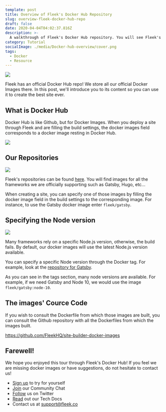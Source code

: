 ```yaml
---
template: post
title: Overview of Fleek's Docker Hub Repository
slug: overview-fleek-docker-hub-repo
draft: false
date: 2020-04-04T04:02:37.816Z
description: >-
  A walkthrough of Fleek's Docker Hub repository. You will see Fleek's official images which we encourage you to use for your site.
category: Tutorial
socialImage: ./media/Docker-hub-overview/cover.png
tags:
  - Docker
  - Resource
---
```


![](./media/Docker-hub-overview/cover.png)

Fleek has an official Docker Hub repo! We store all our official Docker Images there. In this post, we'll introduce you to its content so you can use it to create the best site ever.

## What is Docker Hub

Docker Hub is like Github, but for Docker Images. When you deploy a site through Fleek and are filling the build settings, the docker images field corresponds to a docker image resting in Docker Hub.

![](./media/Docker-hub-overview/1-build-settings.png)

## Our Repositories

![](./media/Docker-hub-overview/2-list-of-repos.png)

Fleek's repositories can be found [here](https://hub.docker.com/orgs/fleek/repositories). You will find images for all the frameworks we are officially supporting such as Gatsby, Hugo, etc...

When creating a site, you can specify one of those images by filling the docker image field in the build settings to the corresponding image. For instance, to use the Gatsby docker image enter `fleek/gatsby`.

## Specifying the Node version

![](./media/Docker-hub-overview/3-gatsby-builds.png)

Many frameworks rely on a specific Node.js version, otherwise, the build fails. By default, our docker images will use the latest Node.js version available.

You can specify a specific Node version through the Docker tag. For example, look at the [repository for Gatsby](https://hub.docker.com/repository/docker/fleek/gatsby).

As you can see in the tags section, many node versions are available. For example, if we need Gatsby and Node 10, we would use the image `fleek/gatsby:node-10`.

## The images' Cource Code

If you wish to consult the Dockerfile from which those images are built, you can consult the Github repository with all the Dockerfiles from which the images built.

<https://github.com/FleekHQ/site-builder-docker-images>

## Farewell!

We hope you enjoyed this tour through Fleek's Docker Hub! If you feel we are missing docker images or have suggestions, do not hesitate to contact us! 

* [Sign up](https://app.fleek.co) to try for yourself
* [Join](https://join.slack.com/t/fleek-public/shared_invite/zt-bxna7y1d-PbVdut4rgHt5jM6Zjg9g9A) our Community Chat
* [Follow](https://twitter.com/FleekHQ) us on Twitter
* [Read](https://docs.fleek.co/) out our Tech Docs
* Contact us at support@fleek.co 


